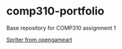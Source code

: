 # comp310-portfolio
Base repository for COMP310 assignment 1

[Spriter from opengameart](https://opengameart.org/content/witch-bluehat-girl-and-kittens-plaformer)
